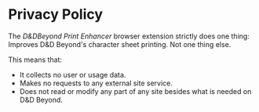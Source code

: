 # Privacy Policy

The _D&DBeyond Print Enhancer_ browser extension strictly does one thing: Improves D&D Beyond's character sheet printing. Not one thing else.

This means that:
- It collects no user or usage data.
- Makes no requests to any external site service.
- Does not read or modify any part of any site besides what is needed on D&D Beyond.
